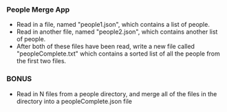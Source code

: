 ### People Merge App

- Read in a file, named "people1.json", which contains a list of people.
- Read in another file, named "people2.json", which contains another list of people.
- After both of these files have been read, write a new file called "peopleComplete.txt" which contains a sorted list of all the people from the first two files.

### BONUS
- Read in N files from a people directory, and merge all of the files in the directory into a peopleComplete.json file
